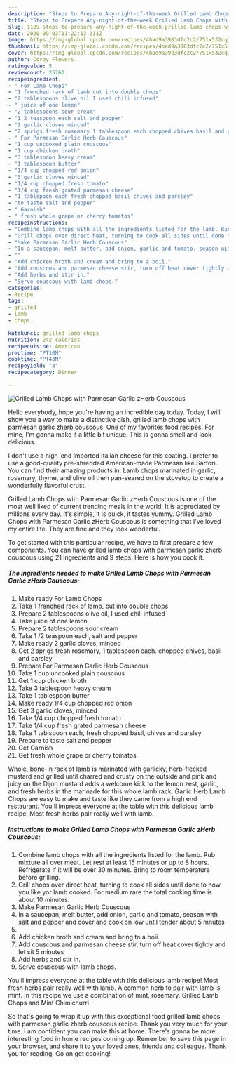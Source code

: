 ```yaml
---
description: "Steps to Prepare Any-night-of-the-week Grilled Lamb Chops with Parmesan Garlic zHerb Couscous"
title: "Steps to Prepare Any-night-of-the-week Grilled Lamb Chops with Parmesan Garlic zHerb Couscous"
slug: 1109-steps-to-prepare-any-night-of-the-week-grilled-lamb-chops-with-parmesan-garlic-zherb-couscous
date: 2020-09-03T11:22:13.311Z
image: https://img-global.cpcdn.com/recipes/4bad9a3983dfc2c2/751x532cq70/grilled-lamb-chops-with-parmesan-garlic-zherb-couscous-recipe-main-photo.jpg
thumbnail: https://img-global.cpcdn.com/recipes/4bad9a3983dfc2c2/751x532cq70/grilled-lamb-chops-with-parmesan-garlic-zherb-couscous-recipe-main-photo.jpg
cover: https://img-global.cpcdn.com/recipes/4bad9a3983dfc2c2/751x532cq70/grilled-lamb-chops-with-parmesan-garlic-zherb-couscous-recipe-main-photo.jpg
author: Corey Flowers
ratingvalue: 5
reviewcount: 25260
recipeingredient:
- " For Lamb Chops"
- "1 frenched rack of lamb cut into double chops"
- "2 tablespoons olive oil I used chili infused"
- " juice of one lemon"
- "2 tablespoons sour cream"
- "1 2 teaspoon each salt and pepper"
- "2 garlic cloves minced"
- "2 sprigs fresh rosemary 1 tablespoon each chopped chives basil and parsley"
- " For Parmesan Garlic Herb Couscous"
- "1 cup uncooked plain couscous"
- "1 cup chicken broth"
- "3 tablespoon heavy cream"
- "1 tablespoon butter"
- "1/4 cup chopped red onion"
- "3 garlic cloves minced"
- "1/4 cup chopped fresh tomato"
- "1/4 cup fresh grated parmesan cheese"
- "1 tablspoon each fresh chopped basil chives and parsley"
- "to taste salt and pepper"
- " Garnish"
- " fresh whole grape or cherry tomatos"
recipeinstructions:
- "Combine lamb chops with all the ingredients listed for the lamb. Rub mixture all over meat. Let rest at least 15 minutes or up to 8 hours. Refrigerate if it will be over 30 minutes. Bring to room temperature before grilling."
- "Grill chops over direct heat, turning to cook all sides until done to how you like yor lamb cooked. For medium rare the total cooking time is about 10 minutes."
- "Make Parmesan Garlic Herb Couscous"
- "In a saucepan, melt butter, add onion, garlic and tomato, season with salt and pepper and cover and cook on low until tender about 5 mnutes"
- ""
- "Add chicken broth and cream and bring to a boii."
- "Add couscous and parmesan cheese stir, turn off heat cover tightly and let sit 5 minutes"
- "Add herbs and stir in."
- "Serve couscous with lamb chops."
categories:
- Recipe
tags:
- grilled
- lamb
- chops

katakunci: grilled lamb chops 
nutrition: 242 calories
recipecuisine: American
preptime: "PT10M"
cooktime: "PT43M"
recipeyield: "3"
recipecategory: Dinner

---
```



![Grilled Lamb Chops with Parmesan Garlic zHerb Couscous](https://img-global.cpcdn.com/recipes/4bad9a3983dfc2c2/751x532cq70/grilled-lamb-chops-with-parmesan-garlic-zherb-couscous-recipe-main-photo.jpg)

Hello everybody, hope you're having an incredible day today. Today, I will show you a way to make a distinctive dish, grilled lamb chops with parmesan garlic zherb couscous. One of my favorites food recipes. For mine, I'm gonna make it a little bit unique. This is gonna smell and look delicious.

I don&#39;t use a high-end imported Italian cheese for this coating. I prefer to use a good-quality pre-shredded American-made Parmesan like Sartori. You can find their amazing products in. Lamb chops marinated in garlic, rosemary, thyme, and olive oil then pan-seared on the stovetop to create a wonderfully flavorful crust.

Grilled Lamb Chops with Parmesan Garlic zHerb Couscous is one of the most well liked of current trending meals in the world. It is appreciated by millions every day. It's simple, it is quick, it tastes yummy. Grilled Lamb Chops with Parmesan Garlic zHerb Couscous is something that I've loved my entire life. They are fine and they look wonderful.


To get started with this particular recipe, we have to first prepare a few components. You can have grilled lamb chops with parmesan garlic zherb couscous using 21 ingredients and 9 steps. Here is how you cook it.

<!--inarticleads1-->

##### The ingredients needed to make Grilled Lamb Chops with Parmesan Garlic zHerb Couscous:

1. Make ready  For Lamb Chops
1. Take 1 frenched rack of lamb, cut into double chops
1. Prepare 2 tablespoons olive oil, I used chili infused
1. Take  juice of one lemon
1. Prepare 2 tablespoons sour cream
1. Take 1 /2 teaspoon each, salt and pepper
1. Make ready 2 garlic cloves, minced
1. Get 2 sprigs fresh rosemary, 1 tablespoon each. chopped chives, basil and parsley
1. Prepare  For Parmesan Garlic Herb Couscous
1. Take 1 cup uncooked plain couscous
1. Get 1 cup chicken broth
1. Take 3 tablespoon heavy cream
1. Take 1 tablespoon butter
1. Make ready 1/4 cup chopped red onion
1. Get 3 garlic cloves, minced
1. Take 1/4 cup chopped fresh tomato
1. Take 1/4 cup fresh grated parmesan cheese
1. Take 1 tablspoon each, fresh chopped basil, chives and parsley
1. Prepare to taste salt and pepper
1. Get  Garnish
1. Get  fresh whole grape or cherry tomatos


Whole, bone-in rack of lamb is marinated with garlicky, herb-flecked mustard and grilled until charred and crusty on the outside and pink and juicy on the Dijon mustard adds a welcome kick to the lemon zest, garlic, and fresh herbs in the marinade for this whole lamb rack. Garlic Herb Lamb Chops are easy to make and taste like they came from a high end restaurant. You&#39;ll impress everyone at the table with this delicious lamb recipe! Most fresh herbs pair really well with lamb. 

<!--inarticleads2-->

##### Instructions to make Grilled Lamb Chops with Parmesan Garlic zHerb Couscous:

1. Combine lamb chops with all the ingredients listed for the lamb. Rub mixture all over meat. Let rest at least 15 minutes or up to 8 hours. Refrigerate if it will be over 30 minutes. Bring to room temperature before grilling.
1. Grill chops over direct heat, turning to cook all sides until done to how you like yor lamb cooked. For medium rare the total cooking time is about 10 minutes.
1. Make Parmesan Garlic Herb Couscous
1. In a saucepan, melt butter, add onion, garlic and tomato, season with salt and pepper and cover and cook on low until tender about 5 mnutes
1. 
1. Add chicken broth and cream and bring to a boii.
1. Add couscous and parmesan cheese stir, turn off heat cover tightly and let sit 5 minutes
1. Add herbs and stir in.
1. Serve couscous with lamb chops.


You&#39;ll impress everyone at the table with this delicious lamb recipe! Most fresh herbs pair really well with lamb. A common herb to pair with lamb is mint. In this recipe we use a combination of mint, rosemary. Grilled Lamb Chops and Mint Chimichurri. 

So that's going to wrap it up with this exceptional food grilled lamb chops with parmesan garlic zherb couscous recipe. Thank you very much for your time. I am confident you can make this at home. There's gonna be more interesting food in home recipes coming up. Remember to save this page in your browser, and share it to your loved ones, friends and colleague. Thank you for reading. Go on get cooking!
